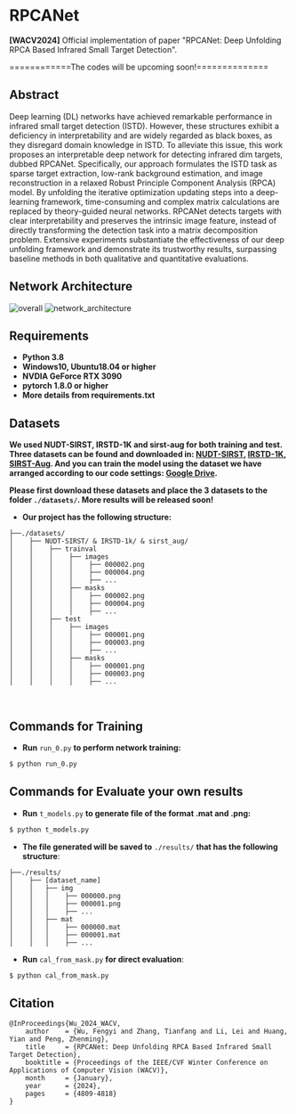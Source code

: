 # RPCANet
**[WACV2024]** Official implementation of paper "RPCANet: Deep Unfolding RPCA Based Infrared Small Target Detection".

============The codes will be upcoming soon!==============

## Abstract
Deep learning (DL) networks have achieved remarkable performance in infrared small target detection (ISTD). However, these structures exhibit a deficiency in interpretability and are widely regarded as black boxes, as they disregard domain knowledge in ISTD. To alleviate this issue, this work proposes an interpretable deep network for detecting infrared dim targets, dubbed RPCANet. Specifically, our approach formulates the ISTD task as sparse target extraction, low-rank background estimation, and image reconstruction in a relaxed Robust Principle Component Analysis (RPCA) model. By unfolding the iterative optimization updating steps into a deep-learning framework, time-consuming and complex matrix calculations are replaced by theory-guided neural networks. RPCANet detects targets with clear interpretability and preserves the intrinsic image feature, instead of directly transforming the detection task into a matrix decomposition problem. Extensive experiments substantiate the effectiveness of our deep unfolding framework and demonstrate its trustworthy results, surpassing baseline methods in both qualitative and quantitative evaluations.

## Network Architecture
![overall](https://github.com/fengyiwu98/RPCANet/assets/115853729/03e0efcf-3c81-472e-a591-48a5d79e54ab)
![network_architecture](https://github.com/fengyiwu98/RPCANet/assets/115853729/85d53cf7-48ca-4099-ba05-943cb9811193)


## Requirements
- **Python 3.8**
- **Windows10, Ubuntu18.04 or higher**
- **NVDIA GeForce RTX 3090**
- **pytorch 1.8.0 or higher**
- **More details from requirements.txt** 

## Datasets

**We used NUDT-SIRST, IRSTD-1K and sirst-aug for both training and test. Three datasets can be found and downloaded in: [NUDT-SIRST](https://github.com/YeRen123455/Infrared-Small-Target-Detection), [IRSTD-1K](https://github.com/RuiZhang97/ISNet), [SIRST-Aug](https://github.com/Tianfang-Zhang/AGPCNet). And you can train the model using the dataset we have arranged according to our code settings: [Google Drive](https://drive.google.com/file/d/1rs6ORtekqHmuPEPhyq61iPPVOxx2QF7B/view?usp=drive_link).**
 
**Please first download these datasets and place the 3 datasets to the folder `./datasets/`. More results will be released soon!** 



* **Our project has the following structure:**
```
├──./datasets/
│    ├── NUDT-SIRST/ & IRSTD-1k/ & sirst_aug/
│    │    ├── trainval
│    │    │    ├── images
│    │    │    │    ├── 000002.png
│    │    │    │    ├── 000004.png
│    │    │    │    ├── ...
│    │    │    ├── masks
│    │    │    │    ├── 000002.png
│    │    │    │    ├── 000004.png
│    │    │    │    ├── ...
│    │    ├── test
│    │    │    ├── images
│    │    │    │    ├── 000001.png
│    │    │    │    ├── 000003.png
│    │    │    │    ├── ...
│    │    │    ├── masks
│    │    │    │    ├── 000001.png
│    │    │    │    ├── 000003.png
│    │    │    │    ├── ...
```
<br>

## Commands for Training
* **Run** `run_0.py` **to perform network training:**
```bash
$ python run_0.py
```

## Commands for Evaluate your own results
* **Run** `t_models.py` **to generate file of the format .mat and .png:**
```bash
$ python t_models.py
```
* **The file generated will be saved to** `./results/` **that has the following structure**:
```
├──./results/
│    ├── [dataset_name]
│    │   ├── img
│    │   │    ├── 000000.png
│    │   │    ├── 000001.png
│    │   │    ├── ...
│    │   ├── mat
│    │   │    ├── 000000.mat
│    │   │    ├── 000001.mat
│    │   │    ├── ...
```
* **Run** `cal_from_mask.py` **for direct evaluation**:
```bash
$ python cal_from_mask.py
```

## Citation
```
@InProceedings{Wu_2024_WACV,
    author    = {Wu, Fengyi and Zhang, Tianfang and Li, Lei and Huang, Yian and Peng, Zhenming},
    title     = {RPCANet: Deep Unfolding RPCA Based Infrared Small Target Detection},
    booktitle = {Proceedings of the IEEE/CVF Winter Conference on Applications of Computer Vision (WACV)},
    month     = {January},
    year      = {2024},
    pages     = {4809-4818}
}
```
